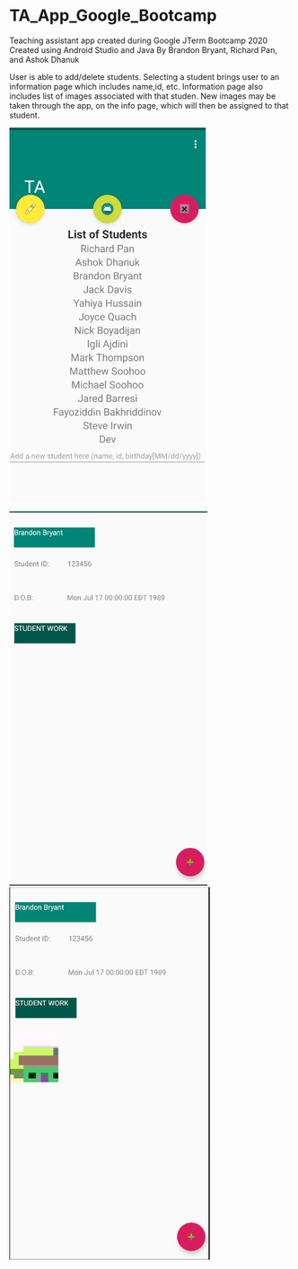 # TA_App_Google_Bootcamp
 Teaching assistant app created during Google JTerm Bootcamp 2020
 Created using Android Studio and Java
 By Brandon Bryant, Richard Pan, and Ashok Dhanuk

User is able to add/delete students.
Selecting a student brings user to an information page which includes name,id, etc.
Information page also includes list of images associated with that studen.
New images may be taken through the app, on the info page, which will then be assigned to that student. 

![App home page](TAHome.png)

![Individual student page empty](TAStudent.png)
![Individual student page with picture](TAPic.png)
